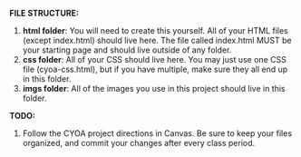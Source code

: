 __FILE STRUCTURE:__
1. __html folder__: You will need to create this yourself. All of your HTML files (except index.html) should live here. The file called index.html MUST be your starting page and should live outside of any folder.
3. __css folder__: All of your CSS should live here. You may just use one CSS file (cyoa-css.html), but if you have multiple, make sure they all end up in this folder.
4. __imgs folder__: All of the images you use in this project should live in this folder.


__TODO:__
1. Follow the CYOA project directions in Canvas. Be sure to keep your files organized, and commit your changes after every class period.
